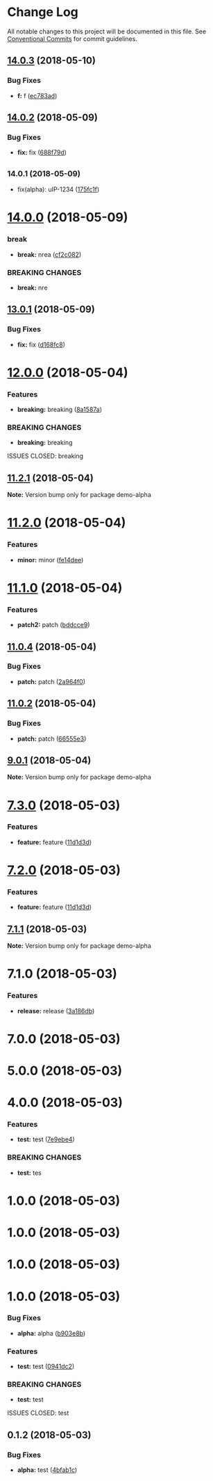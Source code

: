 # Change Log

All notable changes to this project will be documented in this file.
See [Conventional Commits](https://conventionalcommits.org) for commit guidelines.

<a name="14.0.3"></a>
## [14.0.3](https://github.com/fruitCandy/semantic-versioning/compare/demo-alpha@14.0.2...demo-alpha@14.0.3) (2018-05-10)


### Bug Fixes

* **f:** f ([ec783ad](https://github.com/fruitCandy/semantic-versioning/commit/ec783ad))




<a name="14.0.2"></a>
## [14.0.2](https://github.com/fruitCandy/semantic-versioning/compare/demo-alpha@14.0.1...demo-alpha@14.0.2) (2018-05-09)


### Bug Fixes

* **fix:** fix ([688f79d](https://github.com/fruitCandy/semantic-versioning/commit/688f79d))





<a name="14.0.1"></a>
## <small>14.0.1 (2018-05-09)</small>

* fix(alpha): uIP-1234 ([175fc1f](https://github.com/fruitCandy/semantic-versioning/commit/175fc1f))




<a name="14.0.0"></a>
# [14.0.0](https://github.com/fruitCandy/semantic-versioning/compare/demo-alpha@13.0.1...demo-alpha@14.0.0) (2018-05-09)


### break

* **break:** nrea ([cf2c082](https://github.com/fruitCandy/semantic-versioning/commit/cf2c082))


### BREAKING CHANGES

* **break:** nre





<a name="13.0.1"></a>
## [13.0.1](https://github.com/fruitCandy/semantic-versioning/compare/demo-alpha@13.0.0...demo-alpha@13.0.1) (2018-05-09)


### Bug Fixes

* **fix:** fix ([d168fc8](https://github.com/fruitCandy/semantic-versioning/commit/d168fc8))





<a name="12.0.0"></a>
# [12.0.0](https://github.com/fruitCandy/semantic-versioning/compare/demo-alpha@11.2.1...demo-alpha@12.0.0) (2018-05-04)


### Features

* **breaking:** breaking ([8a1587a](https://github.com/fruitCandy/semantic-versioning/commit/8a1587a))


### BREAKING CHANGES

* **breaking:** breaking

ISSUES CLOSED: breaking




<a name="11.2.1"></a>
## [11.2.1](https://github.com/fruitCandy/semantic-versioning/compare/demo-alpha@11.2.0...demo-alpha@11.2.1) (2018-05-04)




**Note:** Version bump only for package demo-alpha

<a name="11.2.0"></a>
# [11.2.0](https://github.com/fruitCandy/semantic-versioning/compare/demo-alpha@11.1.0...demo-alpha@11.2.0) (2018-05-04)


### Features

* **minor:** minor ([fe14dee](https://github.com/fruitCandy/semantic-versioning/commit/fe14dee))




<a name="11.1.0"></a>
# [11.1.0](https://github.com/fruitCandy/semantic-versioning/compare/demo-alpha@11.0.4...demo-alpha@11.1.0) (2018-05-04)


### Features

* **patch2:** patch ([bddcce9](https://github.com/fruitCandy/semantic-versioning/commit/bddcce9))




<a name="11.0.4"></a>
## [11.0.4](https://github.com/fruitCandy/semantic-versioning/compare/demo-alpha@11.0.2...demo-alpha@11.0.4) (2018-05-04)


### Bug Fixes

* **patch:** patch ([2a964f0](https://github.com/fruitCandy/semantic-versioning/commit/2a964f0))




<a name="11.0.2"></a>
## [11.0.2](https://github.com/fruitCandy/semantic-versioning/compare/demo-alpha@11.0.1...demo-alpha@11.0.2) (2018-05-04)


### Bug Fixes

* **patch:** patch ([66555e3](https://github.com/fruitCandy/semantic-versioning/commit/66555e3))




<a name="9.0.1"></a>
## [9.0.1](https://github.com/fruitCandy/semantic-versioning/compare/demo-alpha@7.3.0...demo-alpha@9.0.1) (2018-05-04)




**Note:** Version bump only for package demo-alpha

<a name="7.3.0"></a>
# [7.3.0](https://github.com/fruitCandy/semantic-versioning/compare/demo-alpha@7.1.1...demo-alpha@7.3.0) (2018-05-03)


### Features

* **feature:** feature ([11d1d3d](https://github.com/fruitCandy/semantic-versioning/commit/11d1d3d))




<a name="7.2.0"></a>
# [7.2.0](https://github.com/fruitCandy/semantic-versioning/compare/demo-alpha@7.1.1...demo-alpha@7.2.0) (2018-05-03)


### Features

* **feature:** feature ([11d1d3d](https://github.com/fruitCandy/semantic-versioning/commit/11d1d3d))




<a name="7.1.1"></a>
## [7.1.1](https://github.com/fruitCandy/semantic-versioning/compare/demo-alpha@7.1.0...demo-alpha@7.1.1) (2018-05-03)




**Note:** Version bump only for package demo-alpha

<a name="7.1.0"></a>
# 7.1.0 (2018-05-03)


### Features

* **release:** release ([3a186db](https://github.com/fruitCandy/semantic-versioning/commit/3a186db))



<a name="7.0.0"></a>
# 7.0.0 (2018-05-03)



<a name="5.0.0"></a>
# 5.0.0 (2018-05-03)



<a name="4.0.0"></a>
# 4.0.0 (2018-05-03)


### Features

* **test:** test ([7e9ebe4](https://github.com/fruitCandy/semantic-versioning/commit/7e9ebe4))


### BREAKING CHANGES

* **test:** tes



<a name="1.0.0"></a>
# 1.0.0 (2018-05-03)



<a name="1.0.0"></a>
# 1.0.0 (2018-05-03)



<a name="1.0.0"></a>
# 1.0.0 (2018-05-03)



<a name="1.0.0"></a>
# 1.0.0 (2018-05-03)


### Bug Fixes

* **alpha:** alpha ([b903e8b](https://github.com/fruitCandy/semantic-versioning/commit/b903e8b))


### Features

* **test:** test ([0941dc2](https://github.com/fruitCandy/semantic-versioning/commit/0941dc2))


### BREAKING CHANGES

* **test:** test

ISSUES CLOSED: test



<a name="0.1.2"></a>
## 0.1.2 (2018-05-03)


### Bug Fixes

* **alpha:** test ([4bfab1c](https://github.com/fruitCandy/semantic-versioning/commit/4bfab1c))
